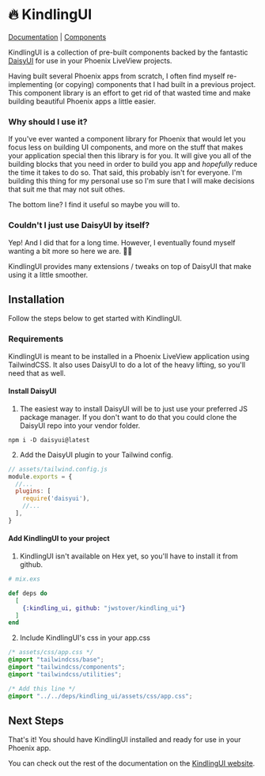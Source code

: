 # 🔥 KindlingUI

[Documentation](https://kindling-ui.fly.dev) | [Components](https://kindling-ui.fly.dev/button)

KindlingUI is a collection of pre-built components backed by the fantastic
<a class="link link-primary" href="https://daisyui.com/">DaisyUI</a>
for use in your Phoenix LiveView projects.

Having built several Phoenix apps from scratch, I often find myself re-implementing (or copying) components
that I had built in a previous project. This component library is an effort to get rid of that wasted time and make
building beautiful Phoenix apps a little easier.

### Why should I use it?

If you've ever wanted a component library for Phoenix that would let you focus less on building UI components, and more on the stuff that makes
your application special then this library is for you. It will give you all of the building blocks that you need
in order to build you app and <i>hopefully</i>
reduce the time it takes to do so. That said, this probably isn't for everyone. I'm building this thing for my personal use
so I'm sure that I will make decisions that suit me that may not suit othes.

The bottom line? I find it useful so maybe you will to.

### Couldn't I just use DaisyUI by itself?

Yep! And I did that for a long time. However, I eventually found myself wanting a bit more so here we are. 🤷‍♂️

KindlingUI provides many extensions / tweaks on top of DaisyUI that make using it a little smoother. 

## Installation

Follow the steps below to get started with KindlingUI.

### Requirements

KindlingUI is meant to be installed in a Phoenix LiveView application using TailwindCSS. It also uses DaisyUI to do a lot of the
heavy lifting, so you'll need that as well.

#### Install DaisyUI

1. The easiest way to install DaisyUI will be to just use your preferred JS package manager. If you don't want to do that you could clone the DaisyUI repo into your vendor folder.

```bashsh
npm i -D daisyui@latest
```

2. Add the DaisyUI plugin to your Tailwind config.

```js
// assets/tailwind.config.js
module.exports = {
  //...
  plugins: [
    require('daisyui'),
    //...
  ],
}
```

#### Add KindlingUI to your project

1. KindlingUI isn't available on Hex yet, so you'll have to install it from github.</p>

```elixir
# mix.exs

def deps do
  [
    {:kindling_ui, github: "jwstover/kindling_ui"}
  ]
end
```

2. Include KindlingUI's css in your app.css</p>

```css
/* assets/css/app.css */
@import "tailwindcss/base";
@import "tailwindcss/components";
@import "tailwindcss/utilities";

/* Add this line */
@import "../../deps/kindling_ui/assets/css/app.css";
```

## Next Steps

That's it! You should have KindlingUI installed and ready for use in your Phoenix app.

You can check out the rest of the documentation on the [KindlingUI website](https://kindling-ui.fly.dev).
